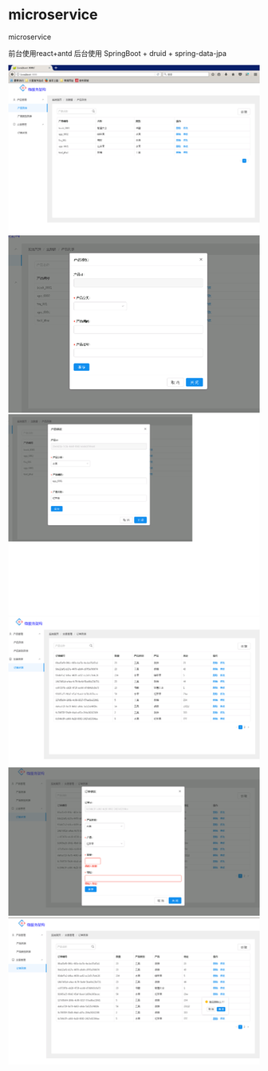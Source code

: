 # microservice
microservice

前台使用react+antd
后台使用 SpringBoot + druid + spring-data-jpa 

![Image text](https://github.com/feidaochuanqing/microservice/blob/master/demoimages/01.png)
![Image text](https://github.com/feidaochuanqing/microservice/blob/master/demoimages/02.png)
![Image text](https://github.com/feidaochuanqing/microservice/blob/master/demoimages/03.png)
![Image text](https://github.com/feidaochuanqing/microservice/blob/master/demoimages/04.png)
![Image text](https://github.com/feidaochuanqing/microservice/blob/master/demoimages/05.png)
![Image text](https://github.com/feidaochuanqing/microservice/blob/master/demoimages/06.png)